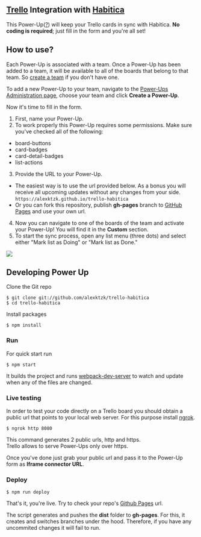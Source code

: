## [Trello](https://trello.com) Integration with [Habitica](https://habitica.com)

This Power-Up([?](https://trello.com/en/guide/power-up-productivity)) will keep your Trello cards in sync with Habitica. **No coding is required**; just fill in the form and you're all set!

## How to use?

Each Power-Up is associated with a team. Once a Power-Up has been added to a team, it will be available to all of the boards that belong to that team. So [create a team](https://trello.com/en/guide/create-a-team.html) if you don't have one.

To add a new Power-Up to your team, navigate to the [Power-Ups Administration page](https://trello.com/power-ups/admin), choose your team and click **Create a Power-Up**.

Now it's time to fill in the form.

1. First, name your Power-Up.
2. To work properly this Power-Up requires some permissions. Make sure you've checked all of the following:

- board-buttons
- card-badges
- card-detail-badges
- list-actions

3. Provide the URL to your Power-Up.

- The easiest way is to use the url provided below. As a bonus you will receive all upcoming updates without any changes from your side.  
  `https://alexktzk.github.io/trello-habitica`
- Or you can fork this repository, publish **gh-pages** branch to [GitHub Pages](https://pages.github.com) and use your own url.

4. Now you can navigate to one of the boards of the team and activate your Power-Up! You will find it in the **Custom** section.
5. To start the sync process, open any list menu (three dots) and select either "Mark list as Doing" or "Mark list as Done."

![](https://github.com/alexktzk/trello-habitica/blob/master/docs/img/ui.png)

## Developing Power Up

Clone the Git repo

```
$ git clone git://github.com/alexktzk/trello-habitica
$ cd trello-habitica
```

Install packages

```
$ npm install
```

### Run

For quick start run

```
$ npm start
```

It builds the project and runs [webpack-dev-server](https://webpack.js.org/configuration/dev-server/) to watch and update when any of the files are changed.

### Live testing

In order to test your code directly on a Trello board you should obtain a public url that points to your local web server. For this purpose install [ngrok](https://ngrok.com/).

```
$ ngrok http 8080
```

This command generates 2 public urls, http and https. \
Trello allows to serve Power-Ups only over https.

Once you've done just grab your public url and pass it to the Power-Up form as **Iframe connector URL**.

### Deploy

```
$ npm run deploy
```

That's it, you're live. Try to check your repo's [Github Pages](https://pages.github.com/) url.

The script generates and pushes the **dist** folder to **gh-pages**. For this, it creates and switches branches under the hood. Therefore, if you have any uncommited changes it will fail to run.
